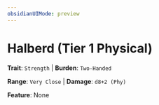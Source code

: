 ```yaml
---
obsidianUIMode: preview
---
```

# Halberd (Tier 1 Physical)

**Trait**: `Strength` | **Burden**: `Two-Handed`

**Range**: `Very Close` | **Damage**: `d8+2 (Phy)`

**Feature**: None

